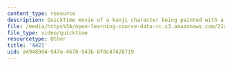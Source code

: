 ```yaml
---
content_type: resource
description: QuickTime movie of a kanji character being painted with a brush.
file: /media/https%3A/open-learning-course-data-rc.s3.amazonaws.com/21g-504-japanese-iv-spring-2009/a49489d4947a4678943b8fdc47428719_4421.mov
file_type: video/quicktime
resourcetype: Other
title: '4421'
uid: a49489d4-947a-4678-943b-8fdc47428719
---
```

